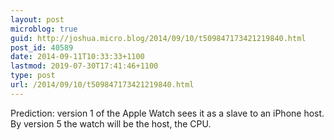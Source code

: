 ```yaml
---
layout: post
microblog: true
guid: http://joshua.micro.blog/2014/09/10/t509847173421219840.html
post_id: 40589
date: 2014-09-11T10:33:33+1100
lastmod: 2019-07-30T17:41:46+1100
type: post
url: /2014/09/10/t509847173421219840.html
---
```

Prediction: version 1 of the Apple Watch sees it as a slave to an iPhone host. By version 5 the watch will be the host, the CPU.

